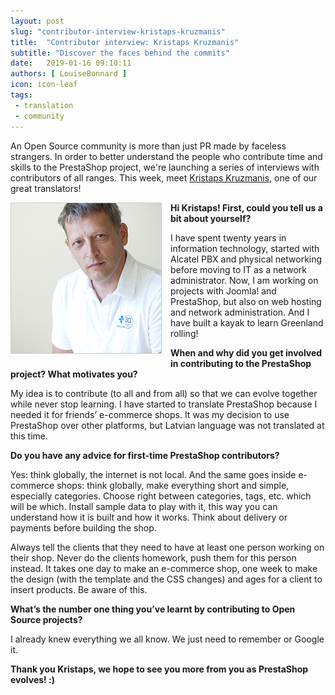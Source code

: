 ```yaml
---
layout: post
slug: "contributor-interview-kristaps-kruzmanis"
title:  "Contributor interview: Kristaps Kruzmanis"
subtitle: "Discover the faces behind the commits"
date:   2019-01-16 09:10:11
authors: [ LouiseBonnard ]
icon: icon-leaf
tags:
 - translation
 - community
---
```


An Open Source community is more than just PR made by faceless strangers. In order to better understand the people who contribute time and skills to the PrestaShop project, we're launching a series of interviews with contributors of all ranges. This week, meet [Kristaps Kruzmanis](https://crowdin.com/profile/kristapskr), one of our great translators!


<img style="border: 1px solid #CCC; float: left; margin: 0 1em 1em 0;" width="240" height="240" src="/assets/images/2019/01/Kristaps-Kruzmanis.png">


**Hi Kristaps! First, could you tell us a bit about yourself?**

I have spent twenty years in information technology, started with Alcatel PBX and physical networking before moving to IT as a network administrator. Now, I am working on projects with Joomla! and PrestaShop, but also on web hosting and network administration. And I have built a kayak to learn Greenland rolling!


**When and why did you get involved in contributing to the PrestaShop project? What motivates you?**

My idea is to contribute (to all and from all) so that we can evolve together while never stop learning. I have started to translate PrestaShop because I needed it for friends’ e-commerce shops. It was my decision to use PrestaShop over other platforms, but Latvian language was not translated at this time.


**Do you have any advice for first-time PrestaShop contributors?**

Yes: think globally, the internet is not local. And the same goes inside e-commerce shops: think globally, make everything short and simple, especially categories. Choose right between categories, tags, etc. which will be which. Install sample data to play with it, this way you can understand how it is built and how it works. Think about delivery or payments before building the shop.
 
Always tell the clients that they need to have at least one person working on their shop. Never do the clients homework, push them for this person instead. It takes one day to make an e-commerce shop, one week to make the design (with the template and the CSS changes) and ages for a client to insert products. Be aware of this.


**What’s the number one thing you’ve learnt by contributing to Open Source projects?**

I already knew everything we all know. We just need to remember or Google it.

**Thank you Kristaps, we hope to see you more from you as PrestaShop evolves! :)**
